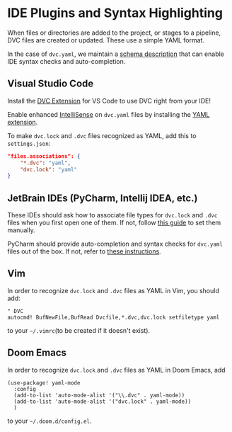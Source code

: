 # IDE Plugins and Syntax Highlighting

When files or directories are added to the project, or stages to a pipeline,
<abbr>DVC files</abbr> are created or updated. These use a simple YAML format.

In the case of `dvc.yaml`, we maintain a
[schema description](https://github.com/iterative/dvcyaml-schema) that can
enable IDE syntax checks and auto-completion.

## Visual Studio Code

Install the [DVC Extension] for VS Code to use DVC right from your IDE!

<admon type="tip">

Enable enhanced [IntelliSense] on `dvc.yaml` files by installing the [YAML
extension].

To make `dvc.lock` and `.dvc` files recognized as YAML, add this to
`settings.json`:

```json
"files.associations": {
    "*.dvc": "yaml",
    "dvc.lock": "yaml"
}
```

</admon>

[dvc extension]: /doc/vs-code-extension
[intellisense]: https://code.visualstudio.com/docs/editor/intellisense
[yaml extension]:
  https://marketplace.visualstudio.com/items?itemName=redhat.vscode-yaml

## JetBrain IDEs (PyCharm, Intellij IDEA, etc.)

These IDEs should ask how to associate file types for `dvc.lock` and `.dvc`
files when you first open one of them. If not, follow
[this guide](https://www.jetbrains.com/help/pycharm/creating-and-registering-file-types.html)
to set them manually.

PyCharm should provide auto-completion and syntax checks for `dvc.yaml` files
out of the box. If not, refer to
[these instructions](https://github.com/iterative/dvcyaml-schema).

## Vim

In order to recognize `dvc.lock` and `.dvc` files as YAML in Vim, you should
add:

```vim
" DVC
autocmd! BufNewFile,BufRead Dvcfile,*.dvc,dvc.lock setfiletype yaml
```

to your `~/.vimrc`(to be created if it doesn't exist).

## Doom Emacs

In order to recognize `dvc.lock` and `.dvc` files as YAML in Doom Emacs, add

```emacs-lisp
(use-package! yaml-mode
  :config
  (add-to-list 'auto-mode-alist '("\\.dvc" . yaml-mode))
  (add-to-list 'auto-mode-alist '("dvc.lock" . yaml-mode))
  )
```

to your `~/.doom.d/config.el`.
